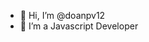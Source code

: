 - 👋 Hi, I’m @doanpv12
- 🌱 I’m a Javascript Developer

<!---
doanpv12/doanpv12 is a ✨ special ✨ repository because its `README.md` (this file) appears on your GitHub profile.
You can click the Preview link to take a look at your changes.
--->
